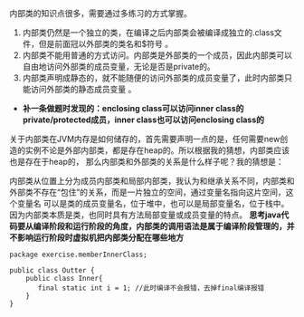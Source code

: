 内部类的知识点很多，需要通过多练习的方式掌握。

1. 内部类仍然是一个独立的类，在编译之后内部类会被编译成独立的.class文件，但是前面冠以外部类的类名和$符号 。
2. 内部类不能用普通的方式访问。内部类是外部类的一个成员，因此内部类可以自由地访问外部类的成员变量，无论是否是private的。
3. 内部类声明成静态的，就不能随便的访问外部类的成员变量了，此时内部类只能访问外部类的静态成员变量 。
- **补一条做题时发现的：enclosing class可以访问inner class的private/protected成员，inner class也可以访问enclosing class的**

关于内部类在JVM内存是如何储存的，首先需要声明一点的是，任何需要new创造的实例不论是外部内部类，都是存在heap的。所以根据我的猜想，内部类应该也是存在于heap的，
那么内部类和外部类的关系是什么样子呢？我的猜想是：

内部类从位置上分为成员内部类和局部内部类，我认为和继承关系不同，内部类和外部类不存在“包住”的关系，而是一片独立的空间，通过变量名指向这片空间，这个变量名
可以是类的成员变量名，位于堆中，也可以是局部变量名，位于栈中。因为内部类本质是类，也同时具有方法局部变量或成员变量的特点。
**思考java代码要从编译阶段和运行阶段的角度，内部类的调用语法是属于编译阶段管理的，并不影响运行阶段时虚拟机把内部类分配在哪些地方**

```
package exercise.memberInnerClass;

public class Outter {
    public class Inner{
       final static int i = 1; //此时编译不会报错，去掉final编译报错
    }
}

```
